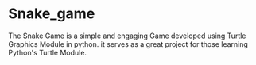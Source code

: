 # Snake_game
The Snake Game is a simple and engaging Game developed using Turtle  Graphics Module in python. it serves as a great project for those learning Python's Turtle Module.
